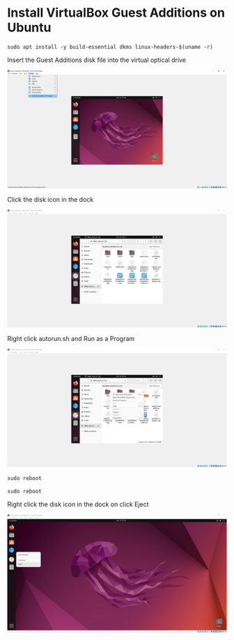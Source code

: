 # Install VirtualBox Guest Additions on Ubuntu

```shell
sudo apt install -y build-essential dkms linux-headers-$(uname -r)
```

Insert the Guest Additions disk file into the virtual optical drive

![Insert the Guest Additions disk file into the virtual optical drive](install-virtualbox-guest-additions-on-ubuntu/insert-the-guest-additions-disk-file-into-the-virtual-optical-drive.png)

Click the disk icon in the dock

![Click the disk icon in the dock](install-virtualbox-guest-additions-on-ubuntu/click-the-disk-icon-in-the-dock.png)

Right click autorun.sh and Run as a Program

![Right click autorun.sh and Run as a Program](install-virtualbox-guest-additions-on-ubuntu/right-click-autorun.sh-and-run-as-a-program.png)

```shell
sudo reboot
```

```shell
sudo reboot
```
Right click the disk icon in the dock on click Eject

![Right click the disk icon in the dock on click Eject](install-virtualbox-guest-additions-on-ubuntu/right-click-the-disk-icon-in-the-dock-and-click-eject.png)
